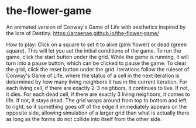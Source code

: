 # the-flower-game
An animated version of Conway's Game of Life with aesthetics inspired by the lore of Destiny.
https://arraenae.github.io/the-flower-game/

How to play:
Click on a square to set it to alive (pink flower) or dead (green square). This will let you set the initial conditions of the game.
To run the game, click the start button under the grid. While the game is running, it will turn into a pause button, which can be clicked to pause the game.
To clear the grid, click the reset button under the grid. 
Iterations follow the ruleset of Conway's Game of Life, where the status of a cell in the next iteration is determined by how many living neighbors it has in the current iteration. For each living cell, if there are exactly 2-3 neighbors, it continues to live. If not, it dies. For each dead cell, if there are exactly 3 living neighbors, it comes to life. If not, it stays dead. The grid wraps around from top to bottom and left to right, so if something goes off of the edge it immediately appears on the opposite side, allowing simulation of a larger grid than what is actually there as long as the forms do not collide into itself from the other side. 

